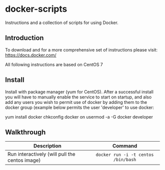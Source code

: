 docker-scripts
==============

Instructions and a collection of scripts for using Docker.

## Introduction
To download and for a more comprehensive set of instructions please visit: https://docs.docker.com/

All following instructions are based on CentOS 7

## Install

Install with package manager (yum for CentOS). After a successful install you will have to manually enable the service to start on startup, and also add any users you wish to permit use of docker by adding them to the docker group (example below permits the user 'developer' to use docker:
  
  yum install docker
  chkconfig docker on
  usermod -a -G docker developer

## Walkthrough

Description | Command
--- | :---: 
Run interactively (will pull the centos image) | `docker run -i -t centos /bin/bash`
